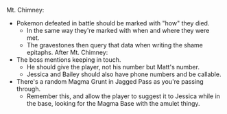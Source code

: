 Mt. Chimney:
- Pokemon defeated in battle should be marked with "how" they died.
	- In the same way they're marked with when and where they were met.
	- The gravestones then query that data when writing the shame epitaphs.
After Mt. Chimney:
- The boss mentions keeping in touch.
	- He should give the player, not his number but Matt's number.
	- Jessica and Bailey should also have phone numbers and be callable.
- There's a random Magma Grunt in Jagged Pass as you're passing through. 
	- Remember this, and allow the player to suggest it to Jessica while in the base, looking for the Magma Base with the amulet thingy.

